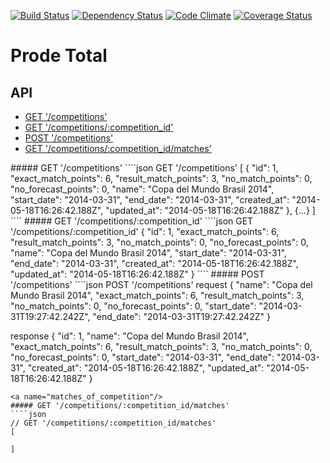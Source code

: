 [![Build Status](https://travis-ci.org/ziggurat/prodetotal2.svg?branch=master)](https://travis-ci.org/ziggurat/prodetotal2)
[![Dependency Status](https://gemnasium.com/ziggurat/prodetotal2.svg)](https://gemnasium.com/ziggurat/prodetotal2)
[![Code Climate](https://codeclimate.com/github/ziggurat/prodetotal2.png)](https://codeclimate.com/github/ziggurat/prodetotal2)
[![Coverage Status](https://coveralls.io/repos/ziggurat/prodetotal2/badge.png?branch=master)](https://coveralls.io/r/ziggurat/prodetotal2?branch=master)

Prode Total
===========

## API

* [GET '/competitions'](#getcompetitions)
* [GET '/competitions/:competition_id'](#getcompetitions/competition_id)
* [POST '/competitions'](#postcompetitions)
* [GET '/competitions/:competition_id/matches'](#matches_of_competition)

<a name="getcompetitions"/>
##### GET '/competitions'
````json
GET '/competitions'
[
  {
    "id": 1,
    "exact_match_points": 6,
    "result_match_points": 3,
    "no_match_points": 0,
    "no_forecast_points": 0,
    "name": "Copa del Mundo Brasil 2014",
    "start_date": "2014-03-31",
    "end_date": "2014-03-31",
    "created_at": "2014-05-18T16:26:42.188Z",
    "updated_at": "2014-05-18T16:26:42.188Z"
  },
  {...}
]
````
<a name="getcompetitions/competition_id"/>
##### GET '/competitions/:competition_id'
````json
GET '/competitions/:competition_id'
{
    "id": 1,
    "exact_match_points": 6,
    "result_match_points": 3,
    "no_match_points": 0,
    "no_forecast_points": 0,
    "name": "Copa del Mundo Brasil 2014",
    "start_date": "2014-03-31",
    "end_date": "2014-03-31",
    "created_at": "2014-05-18T16:26:42.188Z",
    "updated_at": "2014-05-18T16:26:42.188Z"
  }
````
<a name="postcompetitions"/>
##### POST '/competitions'
````json
POST '/competitions'
request
{
  "name": "Copa del Mundo Brasil 2014",
  "exact_match_points": 6,
  "result_match_points": 3,
  "no_match_points": 0,
  "no_forecast_points": 0,
  "start_date": "2014-03-31T19:27:42.242Z",
  "end_date": "2014-03-31T19:27:42.242Z"
}

response
{
  "id": 1,
  "name": "Copa del Mundo Brasil 2014",
  "exact_match_points": 6,
  "result_match_points": 3,
  "no_match_points": 0,
  "no_forecast_points": 0,
  "start_date": "2014-03-31",
  "end_date": "2014-03-31",
  "created_at": "2014-05-18T16:26:42.188Z",
  "updated_at": "2014-05-18T16:26:42.188Z"
}
````
<a name="matches_of_competition"/>
##### GET '/competitions/:competition_id/matches'
````json
// GET '/competitions/:competition_id/matches'
[

]
````
